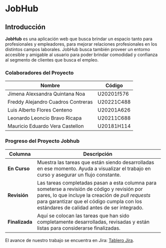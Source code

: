 # JobHub
## Introducción
**JobHub** es una aplicación web que busca brindar un espacio tanto para profesionales y empleadores, para mejorar relaciones profesionales en los distintos campos laborales. 
JobHub busca también proveer un entorno accesible y amigable al usuario para poder brindar comodidad y confianza al segmento de clientes que busca el empleo.

### Colaboradores del Proyecto

| **Nombre**                         | **Código** |
|------------------------------------|------------|
| Jimena Alexsandra Quintana Noa     | U20201f576 |
| Freddy Alejandro Cuadros Contreras | U20221C488 |
| Luis Alberto Flores Centeno        | U20201A626 |
| Leonardo Leoncio Bravo Ricapa      | U20211C688 |
| Mauricio Eduardo Vera Castellon    | U20181H114 |

###  Progreso del Proyecto Jobhub

| **Columna**    | **Descripción**                                                                                                                                    |
|----------------|----------------------------------------------------------------------------------------------------------------------------------------------------|           
| **En Curso**   | Muestra las tareas que están siendo desarrolladas en ese momento. Ayuda a visualizar el trabajo en curso y asegurar un flujo constante.                 |
| **Revisión**   | 	Las tareas completadas pasan a esta columna para someterse a revisión de código y revisión por pares, lo que incluye la creación de *pull requests* para garantizar que el código cumpla con los estándares de calidad antes de ser integrado. |
| **Finalizada** | Aquí se colocan las tareas que han sido completamente desarrolladas, revisadas y están listas para considerarse finalizadas. |                              

El avance de nuestro trabajo se encuentra en Jira: [Tablero Jira](https://mcwanted123.atlassian.net/jira/software/projects/JOB/boards/1/backlog?atlOrigin=eyJpIjoiMjBjMTc4NGJmYTc3NDljZmFjZDkyYzY5MjUzZDgwNDYiLCJwIjoiaiJ9).

